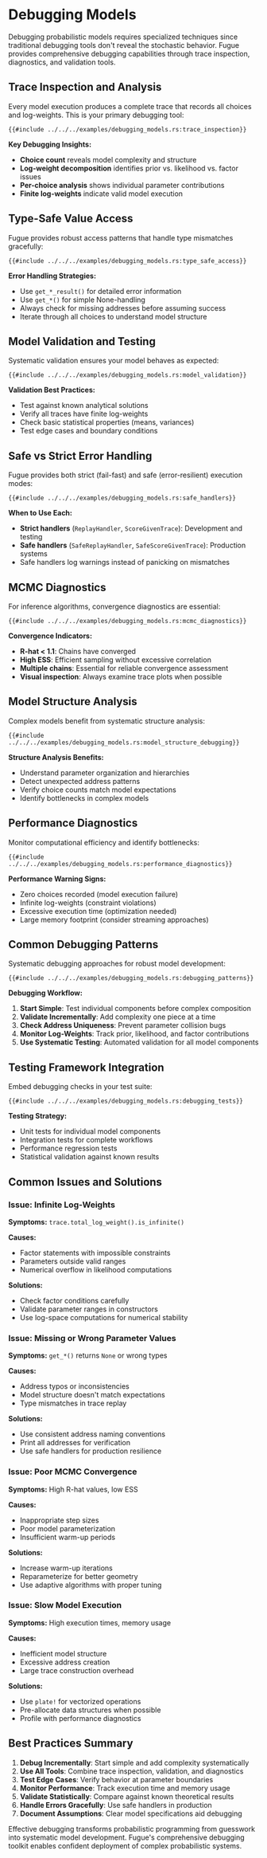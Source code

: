 # Debugging Models

Debugging probabilistic models requires specialized techniques since traditional debugging tools don't reveal the stochastic behavior. Fugue provides comprehensive debugging capabilities through trace inspection, diagnostics, and validation tools.

## Trace Inspection and Analysis

Every model execution produces a complete trace that records all choices and log-weights. This is your primary debugging tool:

```rust,ignore
{{#include ../../../examples/debugging_models.rs:trace_inspection}}
```

**Key Debugging Insights:**

- **Choice count** reveals model complexity and structure
- **Log-weight decomposition** identifies prior vs. likelihood vs. factor issues
- **Per-choice analysis** shows individual parameter contributions
- **Finite log-weights** indicate valid model execution

## Type-Safe Value Access

Fugue provides robust access patterns that handle type mismatches gracefully:

```rust,ignore
{{#include ../../../examples/debugging_models.rs:type_safe_access}}
```

**Error Handling Strategies:**

- Use `get_*_result()` for detailed error information
- Use `get_*()` for simple None-handling
- Always check for missing addresses before assuming success
- Iterate through all choices to understand model structure

## Model Validation and Testing

Systematic validation ensures your model behaves as expected:

```rust,ignore
{{#include ../../../examples/debugging_models.rs:model_validation}}
```

**Validation Best Practices:**

- Test against known analytical solutions
- Verify all traces have finite log-weights
- Check basic statistical properties (means, variances)
- Test edge cases and boundary conditions

## Safe vs Strict Error Handling

Fugue provides both strict (fail-fast) and safe (error-resilient) execution modes:

```rust,ignore
{{#include ../../../examples/debugging_models.rs:safe_handlers}}
```

**When to Use Each:**

- **Strict handlers** (`ReplayHandler`, `ScoreGivenTrace`): Development and testing
- **Safe handlers** (`SafeReplayHandler`, `SafeScoreGivenTrace`): Production systems
- Safe handlers log warnings instead of panicking on mismatches

## MCMC Diagnostics

For inference algorithms, convergence diagnostics are essential:

```rust,ignore
{{#include ../../../examples/debugging_models.rs:mcmc_diagnostics}}
```

**Convergence Indicators:**

- **R-hat < 1.1**: Chains have converged
- **High ESS**: Efficient sampling without excessive correlation
- **Multiple chains**: Essential for reliable convergence assessment
- **Visual inspection**: Always examine trace plots when possible

## Model Structure Analysis

Complex models benefit from systematic structure analysis:

```rust,ignore
{{#include ../../../examples/debugging_models.rs:model_structure_debugging}}
```

**Structure Analysis Benefits:**

- Understand parameter organization and hierarchies
- Detect unexpected address patterns
- Verify choice counts match model expectations
- Identify bottlenecks in complex models

## Performance Diagnostics

Monitor computational efficiency and identify bottlenecks:

```rust,ignore
{{#include ../../../examples/debugging_models.rs:performance_diagnostics}}
```

**Performance Warning Signs:**

- Zero choices recorded (model execution failure)
- Infinite log-weights (constraint violations)
- Excessive execution time (optimization needed)
- Large memory footprint (consider streaming approaches)

## Common Debugging Patterns

Systematic debugging approaches for robust model development:

```rust,ignore
{{#include ../../../examples/debugging_models.rs:debugging_patterns}}
```

**Debugging Workflow:**

1. **Start Simple**: Test individual components before complex composition
2. **Validate Incrementally**: Add complexity one piece at a time
3. **Check Address Uniqueness**: Prevent parameter collision bugs
4. **Monitor Log-Weights**: Track prior, likelihood, and factor contributions
5. **Use Systematic Testing**: Automated validation for all model components

## Testing Framework Integration

Embed debugging checks in your test suite:

```rust,ignore
{{#include ../../../examples/debugging_models.rs:debugging_tests}}
```

**Testing Strategy:**

- Unit tests for individual model components
- Integration tests for complete workflows
- Performance regression tests
- Statistical validation against known results

## Common Issues and Solutions

### Issue: Infinite Log-Weights

**Symptoms:** `trace.total_log_weight().is_infinite()`

**Causes:**

- Factor statements with impossible constraints
- Parameters outside valid ranges
- Numerical overflow in likelihood computations

**Solutions:**

- Check factor conditions carefully
- Validate parameter ranges in constructors
- Use log-space computations for numerical stability

### Issue: Missing or Wrong Parameter Values

**Symptoms:** `get_*()` returns `None` or wrong types

**Causes:**

- Address typos or inconsistencies
- Model structure doesn't match expectations
- Type mismatches in trace replay

**Solutions:**

- Use consistent address naming conventions
- Print all addresses for verification
- Use safe handlers for production resilience

### Issue: Poor MCMC Convergence

**Symptoms:** High R-hat values, low ESS

**Causes:**

- Inappropriate step sizes
- Poor model parameterization
- Insufficient warm-up periods

**Solutions:**

- Increase warm-up iterations
- Reparameterize for better geometry
- Use adaptive algorithms with proper tuning

### Issue: Slow Model Execution

**Symptoms:** High execution times, memory usage

**Causes:**

- Inefficient model structure
- Excessive address creation
- Large trace construction overhead

**Solutions:**

- Use `plate!` for vectorized operations
- Pre-allocate data structures when possible
- Profile with performance diagnostics

## Best Practices Summary

1. **Debug Incrementally**: Start simple and add complexity systematically
2. **Use All Tools**: Combine trace inspection, validation, and diagnostics
3. **Test Edge Cases**: Verify behavior at parameter boundaries
4. **Monitor Performance**: Track execution time and memory usage
5. **Validate Statistically**: Compare against known theoretical results
6. **Handle Errors Gracefully**: Use safe handlers in production
7. **Document Assumptions**: Clear model specifications aid debugging

Effective debugging transforms probabilistic programming from guesswork into systematic model development. Fugue's comprehensive debugging toolkit enables confident deployment of complex probabilistic systems.
